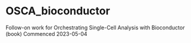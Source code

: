 # OSCA_bioconductor

Follow-on work for Orchestrating Single-Cell Analysis with Bioconductor (book)
Commenced 2023-05-04
